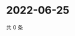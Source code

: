 # 2022-06-25

共 0 条

<!-- BEGIN WEIBO -->
<!-- 最后更新时间 Sat Jun 25 2022 12:25:59 GMT+0800 (China Standard Time) -->

<!-- END WEIBO -->

